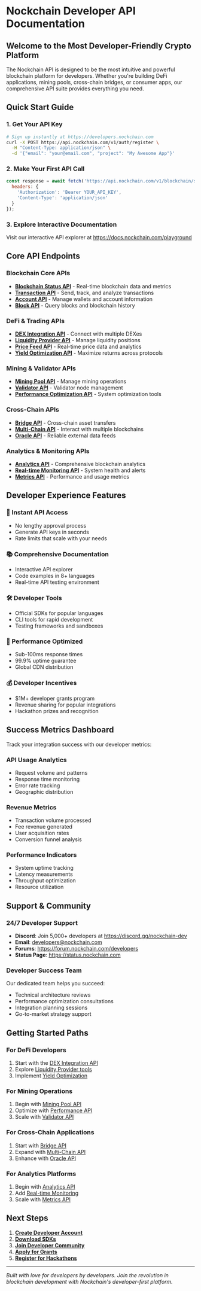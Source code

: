 # Nockchain Developer API Documentation

## Welcome to the Most Developer-Friendly Crypto Platform

The Nockchain API is designed to be the most intuitive and powerful blockchain platform for developers. Whether you're building DeFi applications, mining pools, cross-chain bridges, or consumer apps, our comprehensive API suite provides everything you need.

## Quick Start Guide

### 1. Get Your API Key
```bash
# Sign up instantly at https://developers.nockchain.com
curl -X POST https://api.nockchain.com/v1/auth/register \
  -H "Content-Type: application/json" \
  -d '{"email": "your@email.com", "project": "My Awesome App"}'
```

### 2. Make Your First API Call
```javascript
const response = await fetch('https://api.nockchain.com/v1/blockchain/status', {
  headers: {
    'Authorization': 'Bearer YOUR_API_KEY',
    'Content-Type': 'application/json'
  }
});
```

### 3. Explore Interactive Documentation
Visit our interactive API explorer at https://docs.nockchain.com/playground

## Core API Endpoints

### Blockchain Core APIs
- **[Blockchain Status API](./blockchain-api.md)** - Real-time blockchain data and metrics
- **[Transaction API](./transaction-api.md)** - Send, track, and analyze transactions
- **[Account API](./account-api.md)** - Manage wallets and account information
- **[Block API](./block-api.md)** - Query blocks and blockchain history

### DeFi & Trading APIs
- **[DEX Integration API](./dex-api.md)** - Connect with multiple DEXes
- **[Liquidity Provider API](./liquidity-api.md)** - Manage liquidity positions
- **[Price Feed API](./price-api.md)** - Real-time price data and analytics
- **[Yield Optimization API](./yield-api.md)** - Maximize returns across protocols

### Mining & Validator APIs
- **[Mining Pool API](./mining-api.md)** - Manage mining operations
- **[Validator API](./validator-api.md)** - Validator node management
- **[Performance Optimization API](./performance-api.md)** - System optimization tools

### Cross-Chain APIs
- **[Bridge API](./bridge-api.md)** - Cross-chain asset transfers
- **[Multi-Chain API](./multi-chain-api.md)** - Interact with multiple blockchains
- **[Oracle API](./oracle-api.md)** - Reliable external data feeds

### Analytics & Monitoring APIs
- **[Analytics API](./analytics-api.md)** - Comprehensive blockchain analytics
- **[Real-time Monitoring API](./monitoring-api.md)** - System health and alerts
- **[Metrics API](./metrics-api.md)** - Performance and usage metrics

## Developer Experience Features

### 🚀 Instant API Access
- No lengthy approval process
- Generate API keys in seconds
- Rate limits that scale with your needs

### 📚 Comprehensive Documentation
- Interactive API explorer
- Code examples in 8+ languages
- Real-time API testing environment

### 🛠️ Developer Tools
- Official SDKs for popular languages
- CLI tools for rapid development
- Testing frameworks and sandboxes

### 🎯 Performance Optimized
- Sub-100ms response times
- 99.9% uptime guarantee
- Global CDN distribution

### 💰 Developer Incentives
- $1M+ developer grants program
- Revenue sharing for popular integrations
- Hackathon prizes and recognition

## Success Metrics Dashboard

Track your integration success with our developer metrics:

### API Usage Analytics
- Request volume and patterns
- Response time monitoring
- Error rate tracking
- Geographic distribution

### Revenue Metrics
- Transaction volume processed
- Fee revenue generated
- User acquisition rates
- Conversion funnel analysis

### Performance Indicators
- System uptime tracking
- Latency measurements
- Throughput optimization
- Resource utilization

## Support & Community

### 24/7 Developer Support
- **Discord**: Join 5,000+ developers at https://discord.gg/nockchain-dev
- **Email**: developers@nockchain.com
- **Forums**: https://forum.nockchain.com/developers
- **Status Page**: https://status.nockchain.com

### Developer Success Team
Our dedicated team helps you succeed:
- Technical architecture reviews
- Performance optimization consultations
- Integration planning sessions
- Go-to-market strategy support

## Getting Started Paths

### For DeFi Developers
1. Start with the [DEX Integration API](./dex-api.md)
2. Explore [Liquidity Provider tools](./liquidity-api.md)
3. Implement [Yield Optimization](./yield-api.md)

### For Mining Operations
1. Begin with [Mining Pool API](./mining-api.md)
2. Optimize with [Performance API](./performance-api.md)
3. Scale with [Validator API](./validator-api.md)

### For Cross-Chain Applications
1. Start with [Bridge API](./bridge-api.md)
2. Expand with [Multi-Chain API](./multi-chain-api.md)
3. Enhance with [Oracle API](./oracle-api.md)

### For Analytics Platforms
1. Begin with [Analytics API](./analytics-api.md)
2. Add [Real-time Monitoring](./monitoring-api.md)
3. Scale with [Metrics API](./metrics-api.md)

## Next Steps

1. **[Create Developer Account](https://developers.nockchain.com/signup)**
2. **[Download SDKs](../sdk-development/)**
3. **[Join Developer Community](https://discord.gg/nockchain-dev)**
4. **[Apply for Grants](../developer-programs/grants-program.md)**
5. **[Register for Hackathons](../developer-programs/hackathons.md)**

---

*Built with love for developers by developers. Join the revolution in blockchain development with Nockchain's developer-first platform.*